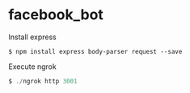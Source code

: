 # facebook_bot

Install express

```Js
$ npm install express body-parser request --save
```

Execute ngrok

```js
$ ./ngrok http 3001
```

[ngrok]: <https://ngrok.com/>
